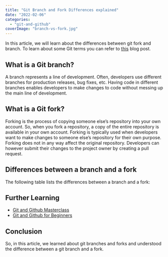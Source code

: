 ```yaml
---
title: "Git Branch and Fork Differences explained"
date: "2022-02-06"
categories: 
  - "git-and-github"
coverImage: "branch-vs-fork.jpg"
---
```


In this article, we will learn about the differences between git fork and branch. To learn about some Git terms you can refer to [this](some-git-terminologies.md) blog post.

## What is a Git branch?

A branch represents a line of development. Often, developers use different branches for production releases, bug fixes, etc. Having code in different branches enables developers to make changes to code without messing up the main line of development.

## What is a Git fork?

Forking is the process of copying someone else’s repository into your own account. So, when you fork a repository, a copy of the entire repository is available in your own account. Forking is typically used when developers want to make changes to someone else’s repository for their own purpose. Forking does not in any way affect the original repository. Developers can however submit their changes to the project owner by creating a pull request.

## Differences between a branch and a fork

The following table lists the differences between a branch and a fork:

## Further Learning

- [Git and Github Masterclass](https://click.linksynergy.com/deeplink?id=MnzIZAZNE5Y&mid=39197&murl=https%3A%2F%2Fwww.udemy.com%2Fcourse%2Fgit-and-github-masterclass%2F)
- [Git and Github for Beginners](https://click.linksynergy.com/deeplink?id=MnzIZAZNE5Y&mid=39197&murl=https%3A%2F%2Fwww.udemy.com%2Fcourse%2Fgit-and-github-crash-course%2F)

## Conclusion

So, in this article, we learned about git branches and forks and understood the difference between a git branch and a fork.
